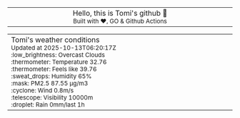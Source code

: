 
<div align="center">
<table>
<tbody>
<td align="center">
<img width="2000" height="0"><br>
Hello, this is Tomi's github 👋<br>
<sup>Built with ❤️, GO & Github Actions</sup><br>
<img width="2000" height="0">
</td>
</tbody>
</table>
</div>
<table>
<tbody>
<td align="left">
<img width="2000" height="0"><br>
Tomi's weather conditions<br>
<sup>Updated at 2025-10-13T06:20:17Z</sup><br>
<sup>:low_brightness: Overcast Clouds</sup><br>
<sup>:thermometer: Temperature 32.76 </sup><br>
<sup>:thermometer: Feels like 39.76</sup><br>
<sup>:sweat_drops: Humidity 65%</sup><br>
<sup>:mask: PM2.5 87.55 μg/m3</sup><br>
<sup>:cyclone: Wind 0.8m/s </sup><br>
<sup>:telescope: Visibility 10000m </sup><br>
<sup>:droplet: Rain 0mm/last 1h </sup><br>
<img width="2000" height="0">
</td>
<td align="left">
<img width="2000" height="0"><br>
<br>
<img width="2000" height="0">
</td>
</tbody>
</table>
</div>
    